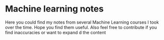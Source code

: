 # Machine learning notes

Here you could find my notes from several Machine Learning courses I took over the time. Hope you find them useful. Also feel free to contribute if you find inaccuracies or want to expand d the content
